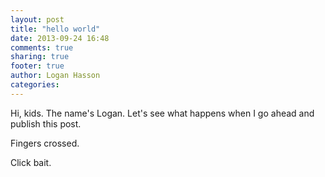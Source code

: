 ```yaml
---
layout: post
title: "hello world"
date: 2013-09-24 16:48
comments: true
sharing: true
footer: true
author: Logan Hasson
categories: 
---
```


Hi, kids. The name's Logan. Let's see what happens when I go ahead and publish this post.

Fingers crossed.

<!-- more -->

Click bait.